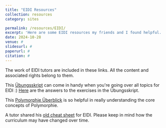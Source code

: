 ```yaml
---
title: "EIDI Resources"
collection: resources
category: sites

permalink: /resources/EIDI/
excerpt: 'Here are some EIDI resources my friends and I found helpful.'
date: 2024-10-28
venue: #
slidesurl: #
paperurl: #
citation: #
---
```


The work of EIDI tutors are included in these links. All the content and associated rights belong to them.

This [Übungsskript](http://berrakkilic.github.io/files/eidiubungsskript.pdf) can come in handy when you're going over all topics for EIDI :) [Here](http://berrakkilic.github.io/files/eidilosung.pdf) are the answers to the exercises in the Übungsskript.

This [Polymorphie Überblick](http://berrakkilic.github.io/files/polymorphie.pdf) is so helpful in really understanding the core concepts of Polymorphie.

A tutor shared his [old cheat sheet](http://berrakkilic.github.io/files/cheatsheetvontutor.pdf) for EIDI. Please keep in mind how the curriculum may have changed over time.
